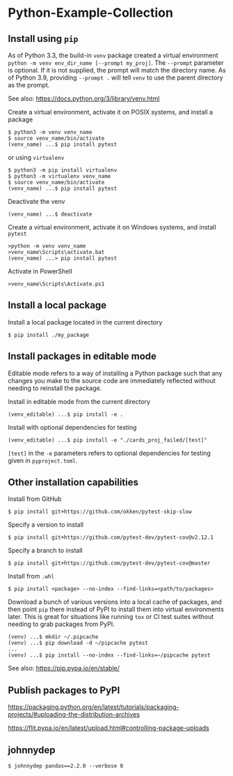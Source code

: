 # Python-Example-Collection

## Install using `pip`

As of Python 3.3, the build-in `venv` package created a virtual environment
`python -m venv env_dir_name [--prompt my_proj]`.
The `--prompt` parameter is optional. If it is not supplied, the prompt will match the directory name.
As of Python 3.9, providing `--prompt .` will tell `venv` to use the parent directory as the prompt.

See also: https://docs.python.org/3/library/venv.html

Create a virtual environment, activate it on POSIX systems, and install a package
```unix
$ python3 -m venv venv_name
$ source venv_name/bin/activate
(venv_name) ...$ pip install pytest
```
or using `virtualenv`
```unix
$ python3 -m pip install virtualenv
$ python3 -m virtualenv venv_name
$ source venv_name/bin/activate
(venv_name) ...$ pip install pytest
```
Deactivate the venv
```unix
(venv_name) ...$ deactivate
```
Create a virtual environment, activate it on Windows systems, and install `pytest`
```windows
>python -m venv venv_name
>venv_name\Scripts\activate.bat
(venv_name) ...> pip install pytest
```
Activate in PowerShell
```windows
>venv_name\Scripts\Activate.ps1
```

## Install a local package

Install a local pacḱage located in the current directory
```unix
$ pip install ./my_package
```

## Install packages in editable mode

Editable mode refers to a way of installing a Python package such that any changes 
you make to the source code are immediately reflected without needing to reinstall the package.

Install in editable mode from the current directory
```unix
(venv_editable) ...$ pip install -e .
```

Install with optional dependencies for testing
```unix
(venv_editable) ...$ pip install -e "./cards_proj_failed/[test]"
```
`[test]` in the `-e` parameters refers to optional dependencies for testing given in `pyproject.toml`.

## Other installation capabilities

Install from GitHub
```unix
$ pip install git+https://github.com/okken/pytest-skip-slow
```

Specify a version to install
```unix
$ pip install git+https://github.com/pytest-dev/pytest-cov@v2.12.1
```

Specify a branch to install
```unix
$ pip install git+https://github.com/pytest-dev/pytest-cov@master
```

Install from `.whl`
```unix
$ pip install <package> --no-index --find-links=<path/to/packages>
```

Download a bunch of various versions into a local cache of packages, 
and then point `pip` there instead of PyPI to install them into virtual environments later.
This is great for situations like running `tox` or CI test suites without needing to grab packages from PyPI.

```unix
(venv) ...$ mkdir ~/.pipcache
(venv) ...$ pip download -d ~/pipcache pytest
...
(venv) ...$ pip install --no-index --find-links=~/pipcache pytest
```

See also: https://pip.pypa.io/en/stable/

## Publish packages to PyPI

https://packaging.python.org/en/latest/tutorials/packaging-projects/#uploading-the-distribution-archives

https://flit.pypa.io/en/latest/upload.html#controlling-package-uploads

## johnnydep
```unix
$ johnnydep pandas==2.2.0 --verbose 0
```
